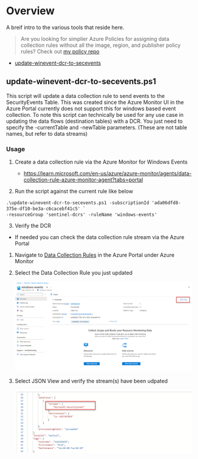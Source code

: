 
# Overview
A breif intro to the various tools that reside here. 

> Are you looking for simplier Azure Policies for assigning data collection rules without all the image, region, and publisher policy rules? 
Check out [my policy repo](https://github.com/seanstark/Azure-Policy/tree/main/policyDefinitions/monitoring)

- [update-winevent-dcr-to-secevents](#update-winevent-dcr-to-secevents.ps1)

## update-winevent-dcr-to-secevents.ps1
This script will update a data collection rule to send events to the SecurityEvents Table. 
This was created since the Azure Monitor UI in the Azure Portal currently does not support this for windows based event collection.
To note this script can technically be used for any use case in updating the data flows (destination tables) with a DCR. 
You just need to specify the -currentTable and -newTable parameters. (These are not table names, but refer to data streams)

### Usage
1. Create a data collection rule via the Azure Monitor for Windows Events
    * https://learn.microsoft.com/en-us/azure/azure-monitor/agents/data-collection-rule-azure-monitor-agent?tabs=portal

2. Run the script against the current rule like below

``` 
.\update-winevent-dcr-to-secevents.ps1 -subscriptionId 'ada06dfd8-375e-df10-be3a-c6cacebf41c5' ` 
-resourceGroup 'sentinel-dcrs' -ruleName 'windows-events'
```
3. Verify the DCR
  * If needed you can check the data collection rule stream via the Azure Portal
  1. Navigate to [Data Collection Rules](https://portal.azure.com/#view/Microsoft_Azure_Monitoring/AzureMonitoringBrowseBlade/~/dataCollectionRules) in the Azure Portal under Azure Monitor
  2. Select the Data Collection Rule you just updated

      ![dcr-view](/images/dcr-view.png)

  3. Select JSON View and verify the stream(s) have been udpated

      ![dcr-json](/images/dcr-json.png)
